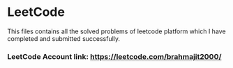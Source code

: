 # LeetCode 

This files contains all the solved problems of leetcode platform which I have completed and submitted successfully.

### LeetCode Account link: https://leetcode.com/brahmajit2000/
